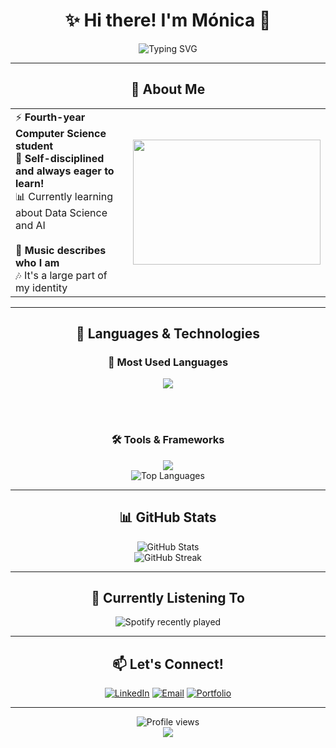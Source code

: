 # <div align="center">✨ Hi there! I'm Mónica 👋</div>

<div align="center">
 <img src="https://readme-typing-svg.herokuapp.com?font=Fira+Code&size=22&duration=3000&pause=1000&color=4A90E2&center=true&vCenter=true&width=600&lines=Data+Science+📊;AI+%26+Machine+Learning+;Music+Lover+🎵" alt="Typing SVG" />
</div>

---

## <div align="center">🌟 About Me</div>

<div align="center">
 <table>
   <tr>
     <td>
       ⚡ <strong>Fourth-year Computer Science student</strong><br>
       🎯 <strong>Self-disciplined and always eager to learn!</strong><br>
       📊 Currently learning about Data Science and AI<br><br>
       🎵 <strong>Music describes who I am</strong><br>
       🎶 It's a large part of my identity
     </td>
     <td>
       <img src="https://media.giphy.com/media/LaVp0AyqR5bGsC5Cbm/giphy.gif" width="300" height="200"/>
     </td>
   </tr>
 </table>
</div>

---

## <div align="center">💙 Languages & Technologies</div>

<div align="center">
 
### 🚀 **Most Used Languages**
 
<img src="https://skillicons.dev/icons?i=python,js,html,rust" />

<br><br>

### 🛠️ **Tools & Frameworks**

<img src="https://skillicons.dev/icons?i=vscode,git,github,docker,notion" />

</div>

<div align="center">
 <img src="https://github-readme-stats.vercel.app/api/top-langs/?username=alee2602&layout=donut&theme=tokyonight&hide_border=true&bg_color=0D1117&title_color=4A90E2&text_color=58A6FF" alt="Top Languages" />
</div>

---

## <div align="center">📊 GitHub Stats</div>

<div align="center">
 <img src="https://github-readme-stats.vercel.app/api?username=alee2602&show_icons=true&theme=tokyonight&hide_border=true&bg_color=0D1117&title_color=4A90E2&icon_color=58A6FF&text_color=C9D1D9" alt="GitHub Stats" />
</div>

<div align="center">
 <img src="https://github-readme-streak-stats.herokuapp.com/?user=alee2602&theme=tokyonight&hide_border=true&background=0D1117&stroke=4A90E2&ring=58A6FF&fire=FF6B6B&currStreakLabel=4A90E2" alt="GitHub Streak" />
</div>

---

## <div align="center">🎵 Currently Listening To</div>

<div align="center">
  <img src="https://spotify-recently-played-readme.vercel.app/api?user=malejandras2004" alt="Spotify recently played" />
</div>

---

## <div align="center">📫 Let's Connect!</div>

<div align="center">
 
[![LinkedIn](https://img.shields.io/badge/LinkedIn-0077B5?style=for-the-badge&logo=linkedin&logoColor=white)](https://www.linkedin.com/in/m%C3%B3nica-alejandra-salvatierra-chac%C3%B3n-a48664239/)
[![Email](https://img.shields.io/badge/Email-D14836?style=for-the-badge&logo=gmail&logoColor=white)](moalesalva8@gmail.com)
[![Portfolio](https://img.shields.io/badge/Portfolio-4A90E2?style=for-the-badge&logo=google-chrome&logoColor=white)](https://portafolio-monicaalesc.vercel.app/)

</div>

---

<div align="center">
 <img src="https://komarev.com/ghpvc/?username=alee2602&style=for-the-badge&color=4A90E2" alt="Profile views" />
</div>

<div align="center">
 <img src="https://capsule-render.vercel.app/api?type=waving&color=4A90E2&height=100&section=footer" />
</div>
